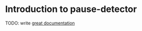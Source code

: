 # Introduction to pause-detector

TODO: write [great documentation](http://jacobian.org/writing/what-to-write/)
